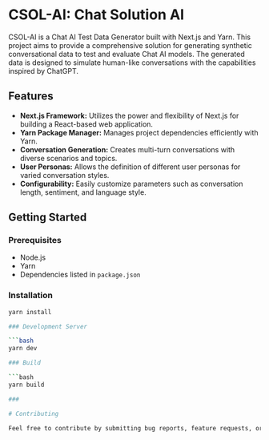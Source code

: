 # CSOL-AI: Chat Solution AI

CSOL-AI is a Chat AI Test Data Generator built with Next.js and Yarn. This project aims to provide a comprehensive solution for generating synthetic conversational data to test and evaluate Chat AI models. The generated data is designed to simulate human-like conversations with the capabilities inspired by ChatGPT.

## Features

- **Next.js Framework:** Utilizes the power and flexibility of Next.js for building a React-based web application.
- **Yarn Package Manager:** Manages project dependencies efficiently with Yarn.
- **Conversation Generation:** Creates multi-turn conversations with diverse scenarios and topics.
- **User Personas:** Allows the definition of different user personas for varied conversation styles.
- **Configurability:** Easily customize parameters such as conversation length, sentiment, and language style.

## Getting Started

### Prerequisites

- Node.js
- Yarn
- Dependencies listed in `package.json`

### Installation

```bash
yarn install

### Development Server

```bash
yarn dev

### Build

```bash
yarn build

###

# Contributing

Feel free to contribute by submitting bug reports, feature requests, or pull requests. See the CONTRIBUTING.md file for guidelines.
